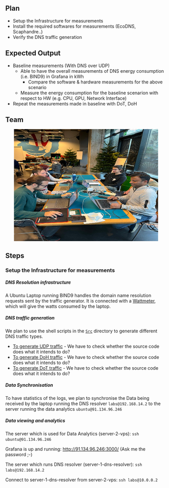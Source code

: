 ## Plan

* Setup the Infrastructure for measurements
* Install the required softwares for measurements (EcoDNS, Scaphandre..)
* Verify the DNS traffic generation


## Expected Output
* Baseline measurements (With DNS over UDP)
  * Able to have the overall measurements of DNS energy consumption (i.e. BIND9) in Grafana in kWh
    * Compare the software & hardware measurements for the above scenario 
  * Measure the energy consumption for the baseline scenarion with respect to HW (e.g. CPU, GPU, Network Interface)
* Repeat the measurements made in baseline with DoT, DoH

## Team  

<p align="center">
  <img width="450" height="350" src="https://github.com/AFNIC/EcoDNS/blob/main/Images/HackathonTeam.jpeg">
</p>

## Steps 
### Setup the Infrastructure for measurements

##### DNS Resolution infrastructure

A Ubuntu Laptop running BIND9 handles the domain name resolution requests sent by the traffic generator. It is connected with a [Wattmeter](https://www.yoctopuce.com/EN/products/capteurs-electriques-usb/yocto-watt), which will give the watts consumed by the laptop.

##### DNS traffic generation
We plan to use the shell scripts in the [`Src`](Src/) directory to generate different DNS traffic types.
* [To generate UDP traffic](Src/request2.sh)  - We have to check whether the source code does what it intends to do?
* [To generate DoH traffic](Src/request_doh.sh)  - We have to check whether the source code does what it intends to do?
* [To generate DoT traffic](Src/request_dot.sh)  - We have to check whether the source code does what it intends to do?

##### Data Synchronisation

To have statistics of the logs, we plan to synchronise the Data being received by the laptop running the DNS resolver `labs@192.168.14.2` to the server running the data analytics `ubuntu@91.134.96.246`

##### Data viewing and analytics

The server which is used for Data Analytics (server-2-vps): `ssh ubuntu@91.134.96.246`

Grafana is up and running: http://91.134.96.246:3000/ (Ask me the password ;-)

The server which runs DNS resolver (server-1-dns-resolver): `ssh labs@192.168.14.2`

Connect to server-1-dns-resolver from server-2-vps: `ssh labs@10.0.0.2`
